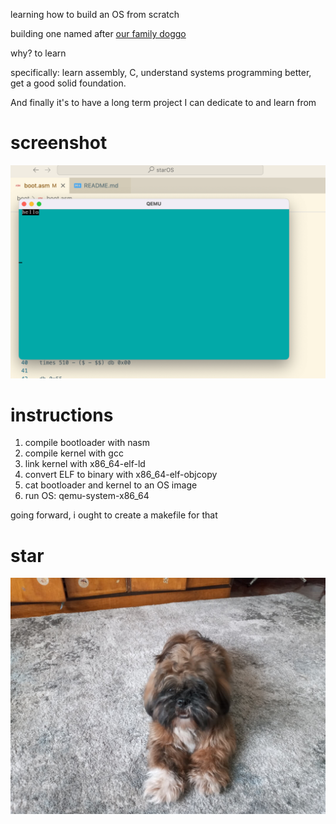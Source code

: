 learning how to build an OS from scratch

building one named after [our family doggo](https://xjpa.github.io/star/)

why? to learn

specifically: learn assembly, C, understand systems programming better, get a good solid foundation.

And finally it's to have a long term project I can dedicate to and learn from

# screenshot

![](hello.png)

# instructions

1. compile bootloader with nasm
2. compile kernel with gcc
3. link kernel with x86_64-elf-ld
4. convert ELF to binary with x86_64-elf-objcopy
5. cat bootloader and kernel to an OS image
6. run OS: qemu-system-x86_64

going forward, i ought to create a makefile for that

# star

![](star.jpeg)

